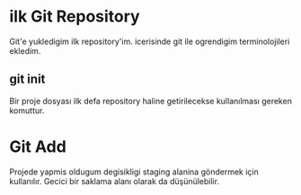 
# ilk Git Repository
Git'e yukledigim ilk repository'im. icerisinde git ile ogrendigim terminolojileri ekledim.

## git init

Bir proje dosyası ilk defa repository haline getirilecekse kullanılması gereken komuttur.

# Git Add 

Projede yapmis oldugum degisikligi staging alanina göndermek için kullanılır. Gecici bir saklama alanı olarak da düşünülebilir.